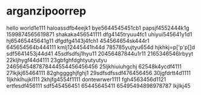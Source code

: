# arganzipoorrep
hello world1e111
haloassdfb4eejk1
bye5644545451cb1
papsjf4552444k1g
1599874565619871
shakaka456541111
dfg4145tryuu4fc1
uhiyui545641y1d1
hj65465445641g11
dfgdfg4143j4fch1
454564654sk444r1
645654564b444111
kmlj12445441h44d
785785yujtyu654d
hjkhkj=p['p'p[]d
sdf5641453j44d41
45sdfsdfsj1hyu11
20456487844u1r11
2165346546lrbyyt
22kljhygf44d4111
23gbfghfdghtyutyutyu
2465645487878444554456456456
25ljkhiuiuhgchj
62548k4ycdf4111
27lkjkj65464111
82ghgggghjfghj1
29sdfsdfssdf476456456
30jgfdrtt4d1111
1ljkhklhujkl111
2khjfg4554f1111
dontewrwer1111
fgh4563456d1121
ertfesdf456111
sdf545456451
65445645411
65495494898978787
lkjlkj45
